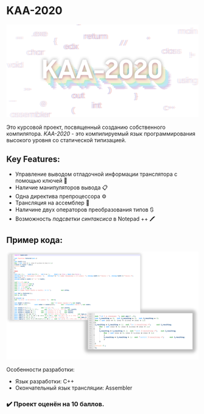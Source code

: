 # KAA-2020

![KAA-2020](https://github.com/endlesslydivided/KAA-2020/blob/master/KAA-2020.png)

 Это курсовой проект, посвященный созданию собственного компилятора. *KAA-2020* - это компилируемый язык программирования высокого уровня со статической типизацией.
## Key Features:
* Управление выводом отладочной информации транслятора с помощью ключей :key:
* Наличие манипуляторов вывода :clipboard:
* Одна директива препроцессора :gear:
* Трансляция на ассемблер :memo:
* Наличине двух операторов преобразования типов :arrows_clockwise:
* Возможность *подсветки синтаксиса* в Notepad ++ :crayon:

## Пример кода:

![Code_example](https://github.com/endlesslydivided/KAA-2020/blob/master/%D0%9F%D1%80%D0%B8%D0%BC%D0%B5%D1%80-%D1%81%D0%B8%D0%BD%D1%82%D0%B0%D0%BA%D1%81%D0%B8%D1%81%D0%B0.png)

Особенности разработки:
* Язык разработки: C++
* Окончательный язык трансляции: Assembler

###  :heavy_check_mark: Проект оценён на 10 баллов.
